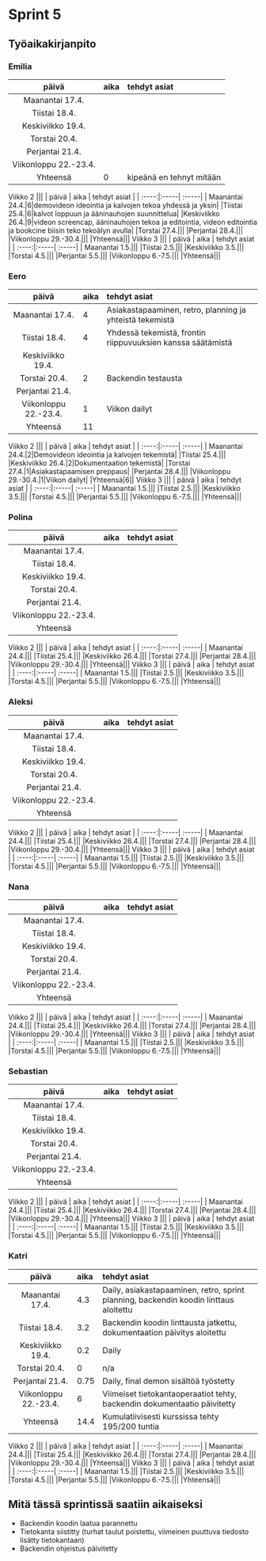 # Sprint 5
## Työaikakirjanpito

### Emilia
| päivä | aika | tehdyt asiat  |
| :----:|:-----| :-----|
| Maanantai 17.4.|||
|Tiistai 18.4.|||
|Keskiviikko 19.4.|||
|Torstai 20.4.|||
|Perjantai 21.4.|||
|Viikonloppu 22.-23.4.|||
|Yhteensä|0|kipeänä en tehnyt mitään|
Viikko 2
|||
| päivä | aika | tehdyt asiat  |
| :----:|:-----| :-----|
| Maanantai 24.4.|6|demovideon ideointia ja kalvojen tekoa yhdessä ja yksin|
|Tiistai 25.4.|6|kalvot loppuun ja ääninauhojen suunnittelua|
|Keskiviikko 26.4.|9|videon screencap, ääninauhojen tekoa ja editointia, videon editointia ja bookcine biisin teko tekoälyn avulla|
|Torstai 27.4.|||
|Perjantai 28.4.|||
|Viikonloppu 29.-30.4.|||
|Yhteensä|||
Viikko 3
|||
| päivä | aika | tehdyt asiat  |
| :----:|:-----| :-----|
| Maanantai 1.5.|||
|Tiistai 2.5.|||
|Keskiviikko 3.5.|||
|Torstai 4.5.|||
|Perjantai 5.5.|||
|Viikonloppu 6.-7.5.|||
|Yhteensä|||

### Eero
| päivä | aika | tehdyt asiat  |
| :----:|:-----| :-----|
| Maanantai 17.4.|4|Asiakastapaaminen, retro, planning ja yhteistä tekemistä|
|Tiistai 18.4.|4|Yhdessä tekemistä, frontin riippuvuuksien kanssa säätämistä|
|Keskiviikko 19.4.|||
|Torstai 20.4.|2|Backendin testausta|
|Perjantai 21.4.|||
|Viikonloppu 22.-23.4.|1|Viikon dailyt|
|Yhteensä|11||
Viikko 2
|||
| päivä | aika | tehdyt asiat  |
| :----:|:-----| :-----|
| Maanantai 24.4.|2|Demovideon ideointia ja kalvojen tekemistä|
|Tiistai 25.4.|||
|Keskiviikko 26.4.|2|Dokumentaation tekemistä|
|Torstai 27.4.|1|Asiakastapaamisen preppaus|
|Perjantai 28.4.|||
|Viikonloppu 29.-30.4.|1|Viikon dailyt|
|Yhteensä|6||
Viikko 3
|||
| päivä | aika | tehdyt asiat  |
| :----:|:-----| :-----|
| Maanantai 1.5.|||
|Tiistai 2.5.|||
|Keskiviikko 3.5.|||
|Torstai 4.5.|||
|Perjantai 5.5.|||
|Viikonloppu 6.-7.5.|||
|Yhteensä|||

### Polina
| päivä | aika | tehdyt asiat  |
| :----:|:-----| :-----|
| Maanantai 17.4.|||
|Tiistai 18.4.|||
|Keskiviikko 19.4.|||
|Torstai 20.4.|||
|Perjantai 21.4.|||
|Viikonloppu 22.-23.4.|||
|Yhteensä|||
Viikko 2
|||
| päivä | aika | tehdyt asiat  |
| :----:|:-----| :-----|
| Maanantai 24.4.|||
|Tiistai 25.4.|||
|Keskiviikko 26.4.|||
|Torstai 27.4.|||
|Perjantai 28.4.|||
|Viikonloppu 29.-30.4.|||
|Yhteensä|||
Viikko 3
|||
| päivä | aika | tehdyt asiat  |
| :----:|:-----| :-----|
| Maanantai 1.5.|||
|Tiistai 2.5.|||
|Keskiviikko 3.5.|||
|Torstai 4.5.|||
|Perjantai 5.5.|||
|Viikonloppu 6.-7.5.|||
|Yhteensä|||

### Aleksi
| päivä | aika | tehdyt asiat  |
| :----:|:-----| :-----|
| Maanantai 17.4.|||
|Tiistai 18.4.|||
|Keskiviikko 19.4.|||
|Torstai 20.4.|||
|Perjantai 21.4.|||
|Viikonloppu 22.-23.4.|||
|Yhteensä|||
Viikko 2
|||
| päivä | aika | tehdyt asiat  |
| :----:|:-----| :-----|
| Maanantai 24.4.|||
|Tiistai 25.4.|||
|Keskiviikko 26.4.|||
|Torstai 27.4.|||
|Perjantai 28.4.|||
|Viikonloppu 29.-30.4.|||
|Yhteensä|||
Viikko 3
|||
| päivä | aika | tehdyt asiat  |
| :----:|:-----| :-----|
| Maanantai 1.5.|||
|Tiistai 2.5.|||
|Keskiviikko 3.5.|||
|Torstai 4.5.|||
|Perjantai 5.5.|||
|Viikonloppu 6.-7.5.|||
|Yhteensä|||

### Nana
| päivä | aika | tehdyt asiat  |
| :----:|:-----| :-----|
| Maanantai 17.4.|||
|Tiistai 18.4.|||
|Keskiviikko 19.4.|||
|Torstai 20.4.|||
|Perjantai 21.4.|||
|Viikonloppu 22.-23.4.|||
|Yhteensä|||
Viikko 2
|||
| päivä | aika | tehdyt asiat  |
| :----:|:-----| :-----|
| Maanantai 24.4.|||
|Tiistai 25.4.|||
|Keskiviikko 26.4.|||
|Torstai 27.4.|||
|Perjantai 28.4.|||
|Viikonloppu 29.-30.4.|||
|Yhteensä|||
Viikko 3
|||
| päivä | aika | tehdyt asiat  |
| :----:|:-----| :-----|
| Maanantai 1.5.|||
|Tiistai 2.5.|||
|Keskiviikko 3.5.|||
|Torstai 4.5.|||
|Perjantai 5.5.|||
|Viikonloppu 6.-7.5.|||
|Yhteensä|||
### Sebastian
| päivä | aika | tehdyt asiat  |
| :----:|:-----| :-----|
| Maanantai 17.4.|||
|Tiistai 18.4.|||
|Keskiviikko 19.4.|||
|Torstai 20.4.|||
|Perjantai 21.4.|||
|Viikonloppu 22.-23.4.|||
|Yhteensä|||
Viikko 2
|||
| päivä | aika | tehdyt asiat  |
| :----:|:-----| :-----|
| Maanantai 24.4.|||
|Tiistai 25.4.|||
|Keskiviikko 26.4.|||
|Torstai 27.4.|||
|Perjantai 28.4.|||
|Viikonloppu 29.-30.4.|||
|Yhteensä|||
Viikko 3
|||
| päivä | aika | tehdyt asiat  |
| :----:|:-----| :-----|
| Maanantai 1.5.|||
|Tiistai 2.5.|||
|Keskiviikko 3.5.|||
|Torstai 4.5.|||
|Perjantai 5.5.|||
|Viikonloppu 6.-7.5.|||
|Yhteensä|||

### Katri
| päivä | aika | tehdyt asiat  |
| :----:|:-----| :-----|
| Maanantai 17.4.|4.3|Daily, asiakastapaaminen, retro, sprint planning, backendin koodin linttaus aloitettu|
|Tiistai 18.4.|3.2|Backendin koodin linttausta jatkettu, dokumentaation päivitys aloitettu|
|Keskiviikko 19.4.|0.2|Daily|
|Torstai 20.4.|0|n/a|
|Perjantai 21.4.|0.75|Daily, final demon sisältöä työstetty|
|Viikonloppu 22.-23.4.|6|Viimeiset tietokantaoperaatiot tehty, backendin dokumentaatio päivitetty|
|Yhteensä|14.4|Kumulatiivisesti kurssissa tehty 195/200 tuntia|
Viikko 2
|||
| päivä | aika | tehdyt asiat  |
| :----:|:-----| :-----|
| Maanantai 24.4.|||
|Tiistai 25.4.|||
|Keskiviikko 26.4.|||
|Torstai 27.4.|||
|Perjantai 28.4.|||
|Viikonloppu 29.-30.4.|||
|Yhteensä|||
Viikko 3
|||
| päivä | aika | tehdyt asiat  |
| :----:|:-----| :-----|
| Maanantai 1.5.|||
|Tiistai 2.5.|||
|Keskiviikko 3.5.|||
|Torstai 4.5.|||
|Perjantai 5.5.|||
|Viikonloppu 6.-7.5.|||
|Yhteensä|||

## Mitä tässä sprintissä saatiin aikaiseksi
* Backendin koodin laatua parannettu
* Tietokanta siistitty (turhat taulut poistettu, viimeinen puuttuva tiedosto lisätty tietokantaan)
* Backendin ohjeistus päivitetty
